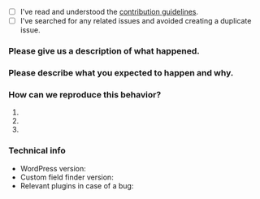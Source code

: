 <!-- Please use this template when creating an issue. 
- Please check the boxes after you've created your issue.
-->

* [ ] I've read and understood the [contribution guidelines](https://github.com/Yoast/custom-field-finder/blob/develop/.github/CONTRIBUTING.md).
* [ ] I've searched for any related issues and avoided creating a duplicate issue.

### Please give us a description of what happened.




### Please describe what you expected to happen and why.




### How can we reproduce this behavior?
1. 
2. 
3. 

### Technical info
* WordPress version: 
* Custom field finder version: 
* Relevant plugins in case of a bug: 
